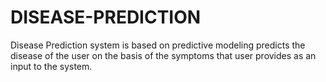 # DISEASE-PREDICTION
Disease Prediction system is based on predictive modeling predicts the disease of the user on the basis of the symptoms that user provides as an input to the system.

